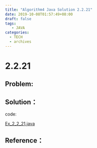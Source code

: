 ```yaml
---
title: "Algorithm4 Java Solution 2.2.21"
date: 2019-10-08T01:57:49+08:00
draft: false
tags:
   - JAVA
categories:
  - TECH
  - archives
---
```



# 2.2.21

## Problem:


## Solution：

code:

[Ex_2_2_21.java](./Ex_2_2_21.java)


## Reference：



